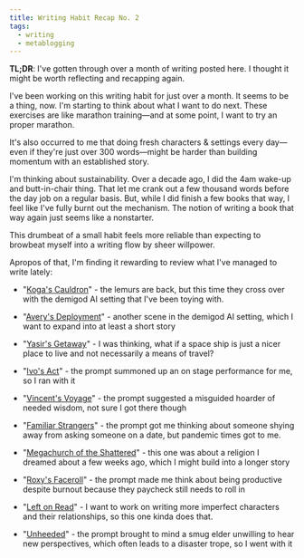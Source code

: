 ```yaml
---
title: Writing Habit Recap No. 2
tags:
  - writing
  - metablogging
---
```


**TL;DR**:  I've gotten through over a month of writing posted here. I thought it might be worth reflecting and recapping again.

<!--more-->

I've been working on this writing habit for just over a month. It seems to be a thing, now. I'm starting to think about what I want to do next. These exercises are like marathon training—and at some point, I want to try an proper marathon.

It's also occurred to me that doing fresh characters & settings every day—even if they're just over 300 words—might be harder than building momentum with an established story. 

I'm thinking about sustainability. Over a decade ago, I did the 4am wake-up and butt-in-chair thing. That let me crank out a few thousand words before the day job on a regular basis. But, while I did finish a few books that way, I feel like I've fully burnt out the mechanism. The notion of writing a book that way again just seems like a nonstarter. 

This drumbeat of a small habit feels more reliable than expecting to browbeat myself into a writing flow by sheer willpower.

Apropos of that, I'm finding it rewarding to review what I've managed to write lately:

- "[Koga's Cauldron](https://blog.lmorchard.com/2022/05/02/kogas-cauldron/)" - the lemurs are back, but this time they cross over with the demigod AI setting that I've been toying with.

- "[Avery's Deployment](https://blog.lmorchard.com/2022/05/03/averys-deployment/)" - another scene in the demigod AI setting, which I want to expand into at least a short story

- "[Yasir's Getaway](https://blog.lmorchard.com/2022/05/04/yasirs-getaway/)" - I was thinking, what if a space ship is just a nicer place to live and not necessarily a means of travel?

- "[Ivo's Act](https://blog.lmorchard.com/2022/05/05/ivos-act/)" - the prompt summoned up an on stage performance for me, so I ran with it

- "[Vincent's Voyage](https://blog.lmorchard.com/2022/05/08/vincents-voyage/)" - the prompt suggested a misguided hoarder of needed wisdom, not sure I got there though

- "[Familiar Strangers](https://blog.lmorchard.com/2022/05/09/familiar-strangers/)" - the prompt got me thinking about someone shying away from asking someone on a date, but pandemic times got to me.

- "[Megachurch of the Shattered](https://blog.lmorchard.com/2022/05/10/megachurch-of-the-shattered/)" - this one was about a religion I dreamed about a few weeks ago, which I might build into a longer story

- "[Roxy's Faceroll](https://blog.lmorchard.com/2022/05/11/roxys-faceroll/)" - the prompt made me think about being productive despite burnout because they paycheck still needs to roll in

- "[Left on Read](https://blog.lmorchard.com/2022/05/12/left-on-read/)" - I want to work on writing more imperfect characters and their relationships, so this one kinda does that.

- "[Unheeded](http://blog.lmorchard.com/2022/05/13/unheeded/)" - the prompt brought to mind a smug elder unwilling to hear new perspectives, which often leads to a disaster trope, so I went with it
